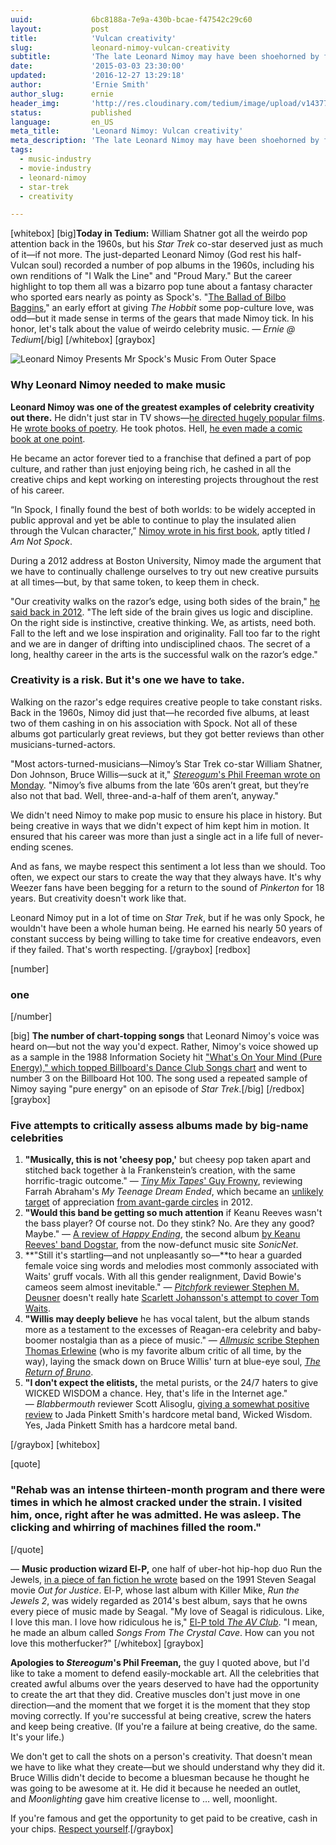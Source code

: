 ```yaml
---
uuid:             6bc8188a-7e9a-430b-bcae-f47542c29c60
layout:           post
title:            'Vulcan creativity'
slug:             leonard-nimoy-vulcan-creativity
subtitle:         'The late Leonard Nimoy may have been shoehorned by fame a bit, but he never let that get in the way of his creativity. Nor should you.'
date:             '2015-03-03 23:30:00'
updated:          '2016-12-27 13:29:18'
author:           'Ernie Smith'
author_slug:      ernie
header_img:       'http://res.cloudinary.com/tedium/image/upload/v1437775313/ujovdyzsycmfewjs0cl2'
status:           published
language:         en_US
meta_title:       'Leonard Nimoy: Vulcan creativity'
meta_description: 'The late Leonard Nimoy may have been shoehorned by fame a bit, but he never let that get in the way of his creativity. Nor should you.'
tags:
  - music-industry
  - movie-industry
  - leonard-nimoy
  - star-trek
  - creativity

---
```


[whitebox]
[big]**Today in Tedium:** William Shatner got all the weirdo pop attention back in the 1960s, but his _Star Trek_ co-star deserved just as much of it—if not more. The just-departed Leonard Nimoy (God rest his half-Vulcan soul) recorded a number of pop albums in the 1960s, including his own renditions of "I Walk the Line" and "Proud Mary." But the career highlight to top them all was a bizarro pop tune about a fantasy character who sported ears nearly as pointy as Spock's. "[The Ballad of Bilbo Baggins](https://www.youtube.com/watch?v=AGF5ROpjRAU)," an early effort at giving _The Hobbit_ some pop-culture love, was odd—but it made sense in terms of the gears that made Nimoy tick. In his honor, let's talk about the value of weirdo celebrity music. _— Ernie @ Tedium_[/big]
[/whitebox]
[graybox]

![Leonard Nimoy Presents Mr Spock's Music From Outer Space](http://res.cloudinary.com/tedium/image/upload/v1437775395/my2kpw7miyvcn7mvmbbl.jpg)

### Why Leonard Nimoy needed to make music

**Leonard Nimoy was one of the greatest examples of celebrity creativity out there.** He didn't just star in TV shows—[he directed hugely popular films](http://www.imdb.com/title/tt0094137/?ref_=fn_al_tt_1). He [wrote books of poetry](http://sfbne.ws/1GPgDT6). He took photos. Hell, [he even made a comic book at one point](http://en.wikipedia.org/wiki/Primortals).

He became an actor forever tied to a franchise that defined a part of pop culture, and rather than just enjoying being rich, he cashed in all the creative chips and kept working on interesting projects throughout the rest of his career.

“In Spock, I finally found the best of both worlds: to be widely accepted in public approval and yet be able to continue to play the insulated alien through the Vulcan character,” [Nimoy wrote in his first book](http://www.nytimes.com/2015/02/27/arts/television/leonard-nimoy-spock-of-star-trek-dies-at-83.html?_r=0), aptly titled _I Am Not Spock_.

During a 2012 address at Boston University, Nimoy made the argument that we have to continually challenge ourselves to try out new creative pursuits at all times—but, by that same token, to keep them in check.

"Our creativity walks on the razor’s edge, using both sides of the brain," [he said back in 2012](http://www.washingtonpost.com/blogs/answer-sheet/wp/2015/02/27/leonard-nimoy-to-bu-arts-students-be-persistent-and-dont-create-any-more-reality-tv-shows/). "The left side of the brain gives us logic and discipline. On the right side is instinctive, creative thinking. We, as artists, need both. Fall to the left and we lose inspiration and originality. Fall too far to the right and we are in danger of drifting into undisciplined chaos. The secret of a long, healthy career in the arts is the successful walk on the razor’s edge."

### Creativity is a risk. But it's one we have to take.

Walking on the razor's edge requires creative people to take constant risks. Back in the 1960s, Nimoy did just that—he recorded five albums, at least two of them cashing in on his association with Spock. Not all of these albums got particularly great reviews, but they got better reviews than other musicians-turned-actors.

"Most actors-turned-musicians—Nimoy’s Star Trek co-star William Shatner, Don Johnson, Bruce Willis—suck at it," [_Stereogum_'s Phil Freeman wrote on Monday](http://www.stereogum.com/1784185/the-short-strange-music-career-of-leonard-nimoy/franchises/essay/). "Nimoy’s five albums from the late ’60s aren’t great, but they’re also not that bad. Well, three-and-a-half of them aren’t, anyway."

We didn't need Nimoy to make pop music to ensure his place in history. But being creative in ways that we didn't expect of him kept him in motion. It ensured that his career was more than just a single act in a life full of never-ending scenes.

And as fans, we maybe respect this sentiment a lot less than we should. Too often, we expect our stars to create the way that they always have. It's why Weezer fans have been begging for a return to the sound of _Pinkerton_ for 18 years. But creativity doesn't work like that.

Leonard Nimoy put in a lot of time on _Star Trek_, but if he was only Spock, he wouldn't have been a whole human being. He earned his nearly 50 years of constant success by being willing to take time for creative endeavors, even if they failed. That's worth respecting.
[/graybox]
[redbox]

[number]
### one
[/number]

[big]
**The number of chart-topping songs** that Leonard Nimoy's voice was heard on—but not the way you'd expect. Rather, Nimoy's voice showed up as a sample in the 1988 Information Society hit ["What's On Your Mind (Pure Energy)," which topped Billboard's Dance Club Songs chart](http://www.billboard.com/articles/news/6487423/leonard-nimoy-music-billboard-chart-history) and went to number 3 on the Billboard Hot 100. The song used a repeated sample of Nimoy saying "pure energy" on an episode of _Star Trek_.[/big]
[/redbox]
[graybox]
### Five attempts to critically assess albums made by big-name celebrities

1. **"Musically, this is not 'cheesy pop,'** but cheesy pop taken apart and stitched back together à la Frankenstein’s creation, with the same horrific-tragic outcome." — [_Tiny Mix Tapes_' Guy Frowny](http://www.tinymixtapes.com/music-review/farrah-abraham-my-teenage-dream-ended), reviewing Farrah Abraham's _My Teenage Dream Ended_, which became an [unlikely target](http://www.theatlantic.com/entertainment/archive/2012/09/the-scary-misunderstood-power-of-a-teen-mom-stars-album/262237/) of appreciation [from avant-garde circles](http://www.theguardian.com/music/2012/sep/28/farrah-abraham-teenage-dream-ended) in 2012.
2. **"Would this band be getting so much attention** if Keanu Reeves wasn't the bass player? Of course not. Do they stink? No. Are they any good? Maybe." — [A review of _Happy Ending_](http://www.empireonline.com/features/movie-stars-who-sing/22.asp), the second album [by Keanu Reeves' band Dogstar](http://sfbne.ws/1BENKJq), from the now-defunct music site _SonicNet_.
3. **"Still it's startling—and not unpleasantly so—**to hear a guarded female voice sing words and melodies most commonly associated with Waits' gruff vocals. With all this gender realignment, David Bowie's cameos seem almost inevitable." — [_Pitchfork_ reviewer Stephen M. Deusner](http://pitchfork.com/reviews/albums/11522-anywhere-i-lay-my-head/) doesn't really hate [Scarlett Johansson's attempt to cover Tom Waits](http://sfbne.ws/17OWJvu).
4. **"Willis may deeply believe** he has vocal talent, but the album stands more as a testament to the excesses of Reagan-era celebrity and baby-boomer nostalgia than as a piece of music." — [_Allmusic_ scribe Stephen Thomas Erlewine](http://www.allmusic.com/album/the-return-of-bruno-mw0000192313) (who is my favorite album critic of all time, by the way), laying the smack down on Bruce Willis' turn at blue-eye soul, [_The Return of Bruno_](http://sfbne.ws/1B5G5lp).
5. **"I don't expect the elitists,** the metal purists, or the 24/7 haters to give WICKED WISDOM a chance. Hey, that's life in the Internet age." — _Blabbermouth_ reviewer Scott Alisoglu, [giving a somewhat positive review](http://www.blabbermouth.net/cdreviews/wicked-wisdom/) to Jada Pinkett Smith's hardcore metal band, Wicked Wisdom. Yes, Jada Pinkett Smith has a hardcore metal band.

[/graybox]
[whitebox]

[quote]
### "Rehab was an intense thirteen-month program and there were times in which he almost cracked under the strain. I visited him, once, right after he was admitted. He was asleep. The clicking and whirring of machines filled the room."
[/quote]

— **Music production wizard El-P,** one half of uber-hot hip-hop duo Run the Jewels, [in a piece of fan fiction he wrote](http://el-p.tumblr.com/post/104375478226/an-excerpt-from-my-stix-fan-fiction) based on the 1991 Steven Seagal movie _Out for Justice_. El-P, whose last album with Killer Mike, _Run the Jewels 2_, was widely regarded as 2014's best album, says that he owns every piece of music made by Seagal. "My love of Seagal is ridiculous. Like, I love this man. I love how ridiculous he is," [El-P told _The AV Club_](http://www.avclub.com/article/run-jewels-brutality-music-and-magic-steven-seagal-212268). "I mean, he made an album called _Songs From The Crystal Cave_. How can you not love this motherfucker?"
[/whitebox]
[graybox]

**Apologies to _Stereogum_'s Phil Freeman,** the guy I quoted above, but I'd like to take a moment to defend easily-mockable art. All the celebrities that created awful albums over the years deserved to have had the opportunity to create the art that they did. Creative muscles don't just move in one direction—and the moment that we forget it is the moment that they stop moving correctly. If you're successful at being creative, screw the haters and keep being creative. (If you're a failure at being creative, do the same. It's your life.)

We don't get to call the shots on a person's creativity. That doesn't mean we have to like what they create—but we should understand why they did it. Bruce Willis didn't decide to become a bluesman because he thought he was going to be awesome at it. He did it because he needed an outlet, and _Moonlighting_ gave him creative license to … well, moonlight.

If you're famous and get the opportunity to get paid to be creative, cash in your chips. [Respect yourself](https://www.youtube.com/watch?v=6SqFRYW0mrI).[/graybox]
